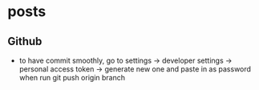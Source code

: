 # posts





## Github
* to have commit smoothly, go to settings -> developer settings -> personal access token -> generate new one and paste in as password when run git push origin branch 
